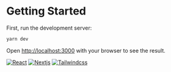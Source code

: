 # Getting Started

First, run the development server:

```bash
yarn dev
```

Open [http://localhost:3000](http://localhost:3000) with your browser to see the result.

[![React](https://img.shields.io/badge/types-react-blue?style=for-the-badge)](https://react.dev/)
[![Nextjs](https://img.shields.io/badge/types-nextjs-black?style=for-the-badge)](https://nextjs.org/)
[![Tailwindcss](https://img.shields.io/badge/types-tailwindcss-aqua?style=for-the-badge)](https://tailwindcss.com/)
